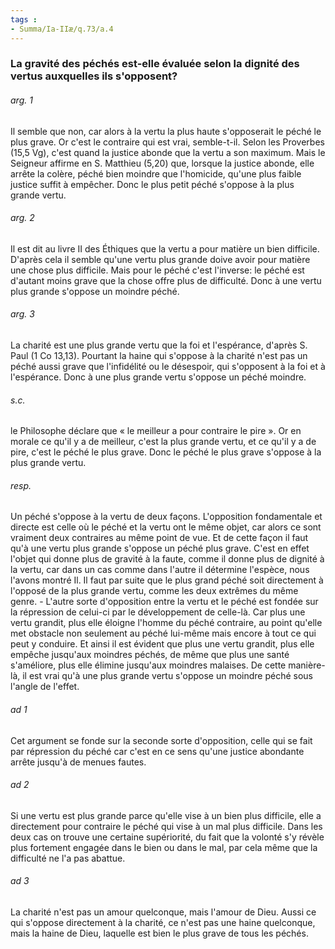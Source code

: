 ```yaml
---
tags : 
- Summa/Ia-IIæ/q.73/a.4
---
```


### La gravité des péchés est-elle évaluée selon la dignité des vertus auxquelles ils s'opposent?

###### arg. 1
Il semble que non, car alors à la vertu la plus haute s'opposerait le péché le plus grave. Or c'est le contraire qui est vrai, semble-t-il. Selon les Proverbes (15,5 Vg), c'est quand la justice abonde que la vertu a son maximum. Mais le Seigneur affirme en S. Matthieu (5,20) que, lorsque la justice abonde, elle arrête la colère, péché bien moindre que l'homicide, qu'une plus faible justice suffit à empêcher. Donc le plus petit péché s'oppose à la plus grande vertu. 

###### arg. 2
Il est dit au livre II des Éthiques que la vertu a pour matière un bien difficile. D'après cela il semble qu'une vertu plus grande doive avoir pour matière une chose plus difficile. Mais pour le péché c'est l'inverse: le péché est d'autant moins grave que la chose offre plus de difficulté. Donc à une vertu plus grande s'oppose un moindre péché. 

###### arg. 3
La charité est une plus grande vertu que la foi et l'espérance, d'après S. Paul (1 Co 13,13). Pourtant la haine qui s'oppose à la charité n'est pas un péché aussi grave que l'infidélité ou le désespoir, qui s'opposent à la foi et à l'espérance. Donc à une plus grande vertu s'oppose un péché moindre. 

###### s.c.
le Philosophe déclare que « le meilleur a pour contraire le pire ». Or en morale ce qu'il y a de meilleur, c'est la plus grande vertu, et ce qu'il y a de pire, c'est le péché le plus grave. Donc le péché le plus grave s'oppose à la plus grande vertu. 

###### resp.
Un péché s'oppose à la vertu de deux façons. L'opposition fondamentale et directe est celle où le péché et la vertu ont le même objet, car alors ce sont vraiment deux contraires au même point de vue. Et de cette façon il faut qu'à une vertu plus grande s'oppose un péché plus grave. C'est en effet l'objet qui donne plus de gravité à la faute, comme il donne plus de dignité à la vertu, car dans un cas comme dans l'autre il détermine l'espèce, nous l'avons montré Il. Il faut par suite que le plus grand péché soit directement à l'opposé de la plus grande vertu, comme les deux extrêmes du même genre. - L'autre sorte d'opposition entre la vertu et le péché est fondée sur la répression de celui-ci par le développement de celle-là. Car plus une vertu grandit, plus elle éloigne l'homme du péché contraire, au point qu'elle met obstacle non seulement au péché lui-même mais encore à tout ce qui peut y conduire. Et ainsi il est évident que plus une vertu grandit, plus elle empêche jusqu'aux moindres péchés, de même que plus une santé s'améliore, plus elle élimine jusqu'aux moindres malaises. De cette manière-là, il est vrai qu'à une plus grande vertu s'oppose un moindre péché sous l'angle de l'effet. 

###### ad 1
Cet argument se fonde sur la seconde sorte d'opposition, celle qui se fait par répression du péché car c'est en ce sens qu'une justice abondante arrête jusqu'à de menues fautes. 

###### ad 2
Si une vertu est plus grande parce qu'elle vise à un bien plus difficile, elle a directement pour contraire le péché qui vise à un mal plus difficile. Dans les deux cas on trouve une certaine supériorité, du fait que la volonté s'y révèle plus fortement engagée dans le bien ou dans le mal, par cela même que la difficulté ne l'a pas abattue. 

###### ad 3
La charité n'est pas un amour quelconque, mais l'amour de Dieu. Aussi ce qui s'oppose directement à la charité, ce n'est pas une haine quelconque, mais la haine de Dieu, laquelle est bien le plus grave de tous les péchés. 

